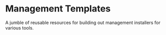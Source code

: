 # Management Templates

A jumble of reusable resources for building out management installers for various tools.